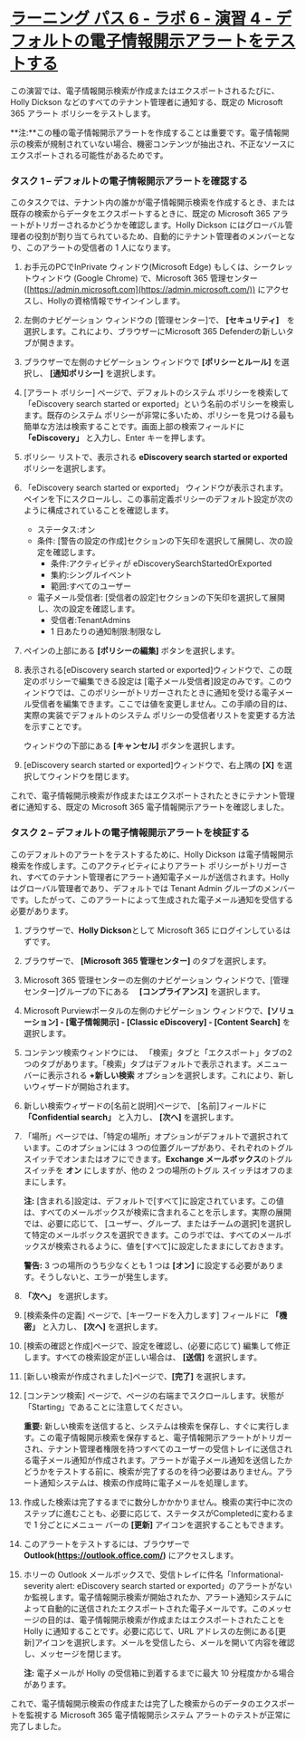 # [ラーニング パス 6 - ラボ 6 - 演習 4 - デフォルトの電子情報開示アラートをテストする](https://github.com/MicrosoftLearning/MS-102T00-Microsoft-365-Administrator-Essentials/blob/master/Instructions/Labs/LAB_AK_06_Lab6_Ex4_eDiscovery_Alert.md#learning-path-6---lab-6---exercise-4---test-the-default-ediscovery-alert)

この演習では、電子情報開示検索が作成またはエクスポートされるたびに、Holly Dickson などのすべてのテナント管理者に通知する、既定の Microsoft 365 アラート ポリシーをテストします。

**注:**この種の電子情報開示アラートを作成することは重要です。電子情報開示の検索が規制されていない場合、機密コンテンツが抽出され、不正なソースにエクスポートされる可能性があるためです。

### タスク 1 – デフォルトの電子情報開示アラートを確認する

このタスクでは、テナント内の誰かが電子情報開示検索を作成するとき、または既存の検索からデータをエクスポートするときに、既定の Microsoft 365 アラートがトリガーされるかどうかを確認します。Holly Dickson にはグローバル管理者の役割が割り当てられているため、自動的にテナント管理者のメンバーとなり、このアラートの受信者の 1 人になります。

1. お手元のPCでInPrivate ウィンドウ(Microsoft Edge) もしくは、シークレットウィンドウ (Google Chrome) で、Microsoft 365 管理センター ([https://admin.microsoft.com](https://admin.microsoft.com/)) にアクセスし、Hollyの資格情報でサインインします。

2. 左側のナビゲーション ウィンドウの [管理センター]で、 **[セキュリティ]**　を選択します。これにより、ブラウザーにMicrosoft 365 Defenderの新しいタブが開きます。

3. ブラウザーで左側のナビゲーション ウィンドウで **[ポリシーとルール]** を選択し、  **[通知ポリシー]** を選択します。

4. [アラート ポリシー] ページで、デフォルトのシステム ポリシーを検索して「eDiscovery search started or exported」という名前のポリシーを検索します。既存のシステム ポリシーが非常に多いため、ポリシーを見つける最も簡単な方法は検索することです。画面上部の検索フィールドに **「eDiscovery」** と入力し、Enter キーを押します。

5. ポリシー リストで、表示される **eDiscovery search started or exported** ポリシーを選択します。

6. 「eDiscovery search started or exported」 ウィンドウが表示されます。ペインを下にスクロールし、この事前定義ポリシーのデフォルト設定が次のように構成されていることを確認します。

   - ステータス:オン
   - 条件: [警告の設定の作成]セクションの下矢印を選択して展開し、次の設定を確認します。
     - 条件:アクティビティが eDiscoverySearchStartedOrExported 
     - 集約:シングルイベント
     - 範囲:すべてのユーザー
   - 電子メール受信者: [受信者の設定]セクションの下矢印を選択して展開し、次の設定を確認します。
     - 受信者:TenantAdmins
     - 1 日あたりの通知制限:制限なし

7. ペインの上部にある **[ポリシーの編集]** ボタンを選択します。

8. 表示される[eDiscovery search started or exported]ウィンドウで、この既定のポリシーで編集できる設定は [電子メール受信者]設定のみです。このウィンドウでは、このポリシーがトリガーされたときに通知を受ける電子メール受信者を編集できます。ここでは値を変更しません。この手順の目的は、実際の実装でデフォルトのシステム ポリシーの受信者リストを変更する方法を示すことです。

   ウィンドウの下部にある **[キャンセル]** ボタンを選択します。

9. [eDiscovery search started or exported]ウィンドウで、右上隅の  **[X]** を選択してウィンドウを閉じます。


これで、電子情報開示検索が作成またはエクスポートされたときにテナント管理者に通知する、既定の Microsoft 365 電子情報開示アラートを確認しました。

### タスク 2 – デフォルトの電子情報開示アラートを検証する

このデフォルトのアラートをテストするために、Holly Dickson は電子情報開示検索を作成します。このアクティビティによりアラート ポリシーがトリガーされ、すべてのテナント管理者にアラート通知電子メールが送信されます。Holly はグローバル管理者であり、デフォルトでは Tenant Admin グループのメンバーです。したがって、このアラートによって生成された電子メール通知を受信する必要があります。

1. ブラウザーで、**Holly Dickson**として Microsoft 365 にログインしているはずです。

2. ブラウザーで、 **[Microsoft 365 管理センター]** のタブを選択します。

3. Microsoft 365 管理センターの左側のナビゲーション ウィンドウで、[管理センター]グループの下にある　 **[コンプライアンス]** を選択します。

4. Microsoft Purviewポータルの左側のナビゲーション ウィンドウで、**[ソリューション] - [電子情報開示] - [Classic eDiscovery] - [Content Search]** を選択します。

5. コンテンツ検索ウィンドウには、 「検索」タブと「エクスポート」タブの2 つのタブがあります。「検索」タブはデフォルトで表示されます。メニュー バーに表示される **+新しい検索** オプションを選択します。これにより、新しいウィザードが開始されます。

6. 新しい検索ウィザードの[名前と説明]ページで、 [名前]フィールドに **「Confidential search」** と入力し、  **[次へ]** を選択します。

7. 「場所」ページでは、「特定の場所」オプションがデフォルトで選択されています。このオプションには 3 つの位置グループがあり、それぞれのトグル スイッチでオンまたはオフにできます。**Exchange メールボックス**のトグル スイッチを **オン** にしますが、他の 2 つの場所のトグル スイッチはオフのままにします。

   **注:** [含まれる]設定は、デフォルトで[すべて]に設定されています。この値は、すべてのメールボックスが検索に含まれることを示します。実際の展開では、必要に応じて、 [ユーザー、グループ、またはチームの選択]を選択して特定のメールボックスを選択できます。このラボでは、すべてのメールボックスが検索されるように、値を[すべて]に設定したままにしておきます。

   **警告:**  3 つの場所のうち少なくとも 1 つは **[オン]** に設定する必要があります。そうしないと、エラーが発生します。

8. **「次へ」** を選択します。

9. [検索条件の定義] ページで、[キーワードを入力します] フィールドに **「機密」** と入力し、  **[次へ]** を選択します。

10. [検索の確認と作成]ページで、設定を確認し、(必要に応じて) 編集して修正します。すべての検索設定が正しい場合は、 **[送信]** を選択します。

11. [新しい検索が作成されました]ページで、**[完了]** を選択します。

12. [コンテンツ検索] ページで、ページの右端までスクロールします。状態が「Starting」であることに注意してください。

    **重要:** 新しい検索を送信すると、システムは検索を保存し、すぐに実行します。この電子情報開示検索を保存すると、電子情報開示アラートがトリガーされ、テナント管理者権限を持つすべてのユーザーの受信トレイに送信される電子メール通知が作成されます。アラートが電子メール通知を送信したかどうかをテストする前に、検索が完了するのを待つ必要はありません。アラート通知システムは、検索の作成時に電子メールを処理します。

13. 作成した検索は完了するまでに数分しかかかりません。検索の実行中に次のステップに進むことも、必要に応じて、ステータスがCompletedに変わるまで 1 分ごとにメニュー バーの **[更新]** アイコンを選択することもできます。

14. このアラートをテストするには、ブラウザーで **Outlook(https://outlook.office.com/)** にアクセスします。

15. ホリーの Outlook メールボックスで、受信トレイに件名「Informational-severity alert: eDiscovery search started or exported」のアラートがないか監視します。電子情報開示検索が開始されたか、アラート通知システムによって自動的に送信されたエクスポートされた電子メールです。このメッセージの目的は、電子情報開示検索が作成またはエクスポートされたことを Holly に通知することです。必要に応じて、URL アドレスの左側にある[更新]アイコンを選択します。メールを受信したら、メールを開いて内容を確認し、メッセージを閉じます。

     **注:** 電子メールが Holly の受信箱に到着するまでに最大 10 分程度かかる場合があります。

これで、電子情報開示検索の作成または完了した検索からのデータのエクスポートを監視する Microsoft 365 電子情報開示システム アラートのテストが正常に完了しました。

